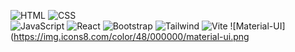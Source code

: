 


 ![HTML](https://img.icons8.com/color/48/000000/html-5.png)   ![CSS](https://img.icons8.com/color/48/000000/css3.png)    
 ![JavaScript](https://img.icons8.com/color/48/000000/javascript.png) ![React](https://img.icons8.com/color/48/000000/react-native.png) 
 ![Bootstrap](https://img.icons8.com/color/48/000000/bootstrap.png)  ![Tailwind](https://img.icons8.com/color/48/000000/tailwindcss.png)
 ![Vite](https://vitejs.dev/logo.svg)                             ![Material-UI](https://img.icons8.com/color/48/000000/material-ui.png 


